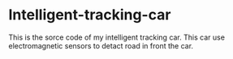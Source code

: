 # Intelligent-tracking-car
This is the sorce code of my intelligent tracking car.
This car use electromagnetic sensors to detact road in front the car.
